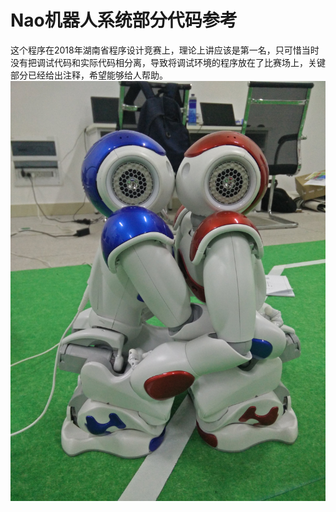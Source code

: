# Nao机器人系统部分代码参考
这个程序在2018年湖南省程序设计竞赛上，理论上讲应该是第一名，只可惜当时没有把调试代码和实际代码相分离，导致将调试环境的程序放在了比赛场上，关键部分已经给出注释，希望能够给人帮助。
![](https://github.com/bitbitluo/Nao/blob/master/img/naos.jpg)
